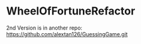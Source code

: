 # WheelOfFortuneRefactor

2nd Version is in another repo:
https://github.com/alextan126/GuessingGame.git
